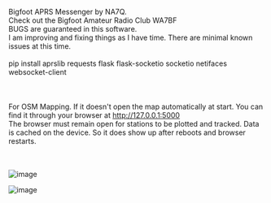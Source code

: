 Bigfoot APRS Messenger by NA7Q. <br>
Check out the Bigfoot Amateur Radio Club WA7BF
<br>
BUGS are guaranteed in this software.<br> 
I am improving and fixing things as I have time. There are minimal known issues at this time.
<br><br>
pip install aprslib requests flask flask-socketio socketio netifaces websocket-client<br>
<br><br><br>
For OSM Mapping. If it doesn't open the map automatically at start. You can find it through your browser at http://127.0.0.1:5000
<br>
The browser must remain open for stations to be plotted and tracked. Data is cached on the device. So it does show up after reboots and browser restarts.
<br><br><br>

![image](https://github.com/na7q/aprs-messenger/assets/1294292/1dc05d87-989f-4d42-ad0f-243707995826)


![image](https://github.com/na7q/aprs-messenger/assets/1294292/7235b9a4-8e64-4aa8-b35e-41a12fb5c2ac)
